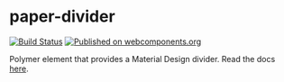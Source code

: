 # paper-divider
[![Build Status](https://travis-ci.org/wincinderith/paper-divider.svg?branch=master)](https://travis-ci.org/wincinderith/paper-divider)
[![Published on webcomponents.org](https://img.shields.io/badge/webcomponents.org-published-blue.svg)](https://www.webcomponents.org/element/wincinderith/paper-divider)

Polymer element that provides a Material Design divider.
Read the docs [here](https://wincinderith.github.io/paper-divider).
